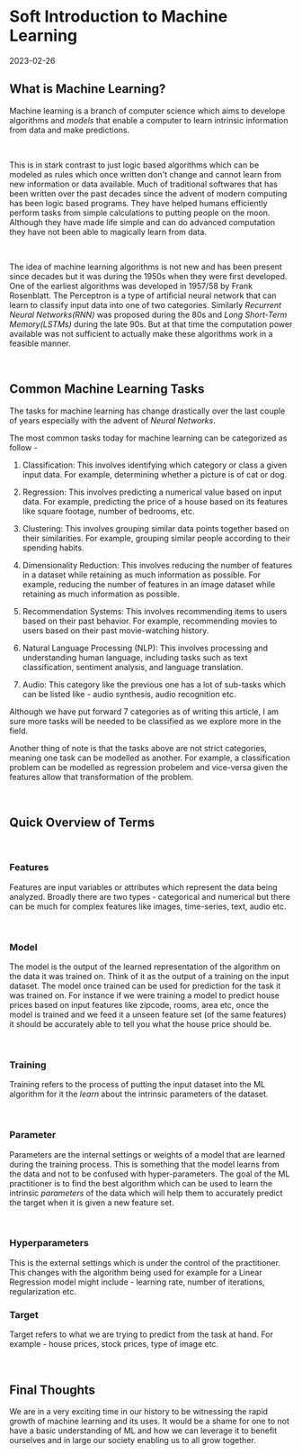# Soft Introduction to Machine Learning

2023-02-26

## What is Machine Learning?

Machine learning is a branch of computer science which aims to develope algorithms and *models* that enable a computer to learn intrinsic information from data and make predictions.

<br>

This is in stark contrast to just logic based algorithms which can be modeled as rules which once written don't change and cannot learn from new information or data available. Much of traditional softwares that has been written over the past decades since the advent of modern computing has been logic based programs. They have helped humans efficiently perform tasks from simple calculations to putting people on the moon. Although they have made life simple and can do advanced computation they have not been able to magically learn from data.

<br>

The idea of machine learning algorithms is not new and has been present since decades but it was during the 1950s when they were first developed. One of the earliest algorithms was developed in 1957/58 by Frank Rosenblatt. The Perceptron is a type of artificial neural network that can learn to classify input data into one of two categories. Similarly *Recurrent Neural Networks(RNN)* was proposed during the 80s and *Long Short-Term Memory(LSTMs)* during the late 90s. But at that time the computation power available was not sufficient to actually make these algorithms work in a feasible manner.

<br>

## Common Machine Learning Tasks

The tasks for machine learning has change drastically over the last couple of years especially with the advent of *Neural Networks*.


The most common tasks today for machine learning can be categorized as follow - 

1. Classification: This involves identifying which category or class a given input data. For example, determining whether a picture is of cat or dog.

2. Regression: This involves predicting a numerical value based on input data. For example, predicting the price of a house based on its features like square footage, number of bedrooms, etc.

3. Clustering: This involves grouping similar data points together based on their similarities. For example, grouping similar people according to their spending habits.

4. Dimensionality Reduction: This involves reducing the number of features in a dataset while retaining as much information as possible. For example, reducing the number of features in an image dataset while retaining as much information as possible.

5. Recommendation Systems: This involves recommending items to users based on their past behavior. For example, recommending movies to users based on their past movie-watching history.

6. Natural Language Processing (NLP): This involves processing and understanding human language, including tasks such as text classification, sentiment analysis, and language translation. 

7. Audio: This category like the previous one has a lot of sub-tasks which can be listed like - audio synthesis, audio recognition etc. 

Although we have put forward 7 categories as of writing this article, I am sure more tasks will be needed to be classified as we explore more in the field. 

Another thing of note is that the tasks above are not strict categories, meaning one task can be modelled as another. For example, a classification problem can be modelled as regression probelem and vice-versa given the features allow that transformation of the problem. 

<br>

## Quick Overview of Terms 

<br>

### Features 
Features are input variables or attributes which represent the data being analyzed. Broadly there are two types - categorical and numerical but there can be much for complex features like images, time-series, text, audio etc.

<br>

### Model
The model is the output of the learned representation of the algorithm on the data it was trained on. Think of it as the output of a training on the input dataset. The model once trained can be used for prediction for the task it was trained on. For instance if we were training a model to predict house prices based on input features like zipcode, rooms, area etc, once the model is trained and we feed it a unseen feature set (of the same features) it should be accurately able to tell you what the house price should be. 

<br>

### Training 
Training refers to the process of putting the input dataset into the ML algorithm for it the *learn* about the intrinsic parameters of the dataset. 

<br>

### Parameter
Parameters are the internal settings or weights of a model that are learned during the training process. This is something that the model learns from the data and not to be confused with hyper-parameters. The goal of the ML  practitioner is to find the best algorithm which can be used to learn the intrinsic *parameters* of the data which will help them to accurately predict the target when it is given a new feature set.

<br>

### Hyperparameters
This is the external settings which is under the control of the practitioner. This changes with the algorithm being used for example for a Linear Regression model might include - learning rate, number of iterations, regularization etc. 

### Target
Target refers to what we are trying to predict from the task at hand. For example - house prices, stock prices, type of image etc. 


<br>

## Final Thoughts
We are in a very exciting time in our history to be witnessing the rapid growth of machine learning and its uses. It would be a shame for one to not have a basic understanding of ML and how we can leverage it to benefit ourselves and in large our society enabling us to all grow together. 
